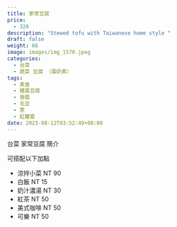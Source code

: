 ```yaml
---
title: 家常豆腐
price:
  - 320
description: "Stewed tofu with Taiwanese home style "
draft: false
weight: 66
image: images/img_1570.jpeg
categories:
  - 台菜
  - 蔬菜 豆腐 （蛋奶素）
tags:
  - 素食
  - 雞蛋豆腐
  - 香菇
  - 毛豆
  - 蔥
  - 紅蘿蔔
date: 2023-08-12T03:52:49+08:00
---
```


台菜 家常豆腐 簡介

可搭配以下加點

- 涼拌小菜  NT 90
- 白飯 NT 15
- 奶汁濃湯 NT 30
- 紅茶  NT 50
- 美式咖啡 NT 50
- 可樂 NT 50
